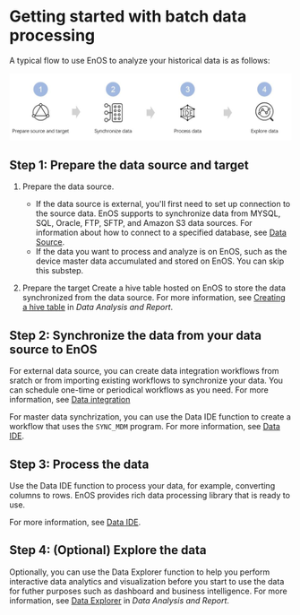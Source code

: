 # Getting started with batch data processing
<!--
The short description should be a single, concise paragraph that contains one or two sentences and no more than 50 words.
Briefly mention what the user's learning goal is and include the following SEO keywords in the title short description: EnOS, ServiceName, tutorial.
-->

A typical flow to use EnOS to analyze your historical data is as follows:

![Four steps to get started with offline data processing](media/getting_started.jpg)

## Step 1: Prepare the data source and target  

1. Prepare the data source.
   - If the data source is external, you'll first need to set up connection to the source data. EnOS supports to synchronize data from MYSQL, SQL, Oracle, FTP, SFTP, and Amazon S3 data sources. For information about how to connect to a specified database, see [Data Source](data_source/index).
   - If the data you want to process and analyze is on EnOS, such as the device master data accumulated and stored on EnOS. You can skip this substep.

2. Prepare the target Create a hive table hosted on EnOS to store the data synchronized from the data source. For more information, see [Creating a hive table](https://docs.envisioniot.com/docs/analysis-report/en/latest/data_explorer/creating_hivetable.html) in *Data Analysis and Report*.

## Step 2: Synchronize the data from your data source to EnOS

For external data source, you can create data integration workflows from sratch or from importing existing workflows to synchronize your data. You can schedule one-time or periodical workflows as you need. For more information, see [Data integration](data_integration/index)

For master data synchrization, you can use the Data IDE function to create a workflow that uses the `SYNC_MDM` program. For more information, see [Data IDE](data_ide/index).

## Step 3: Process the data

Use the Data IDE function to process your data, for example, converting columns to rows. EnOS provides rich data processing library that is ready to use.

For more information, see [Data IDE](data_ide/index).

## Step 4: (Optional) Explore the data

Optionally, you can use the Data Explorer function to help you perform interactive data analytics and visualization before you start to use the data for futher purposes such as dashboard and business intelligence. For more information, see [Data Explorer](https://docs.envisioniot.com/docs/analysis-report/en/latest/data_explorer/overview.html) in *Data Analysis and Report*.
